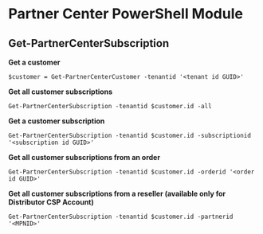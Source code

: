 # Partner Center PowerShell Module #

## Get-PartnerCenterSubscription ##

**Get a customer**

    $customer = Get-PartnerCenterCustomer -tenantid '<tenant id GUID>'

**Get all customer subscriptions**

    Get-PartnerCenterSubscription -tenantid $customer.id -all

**Get a customer subscription**

    Get-PartnerCenterSubscription -tenantid $customer.id -subscriptionid '<subscription id GUID>'

**Get all customer subscriptions from an order**

    Get-PartnerCenterSubscription -tenantid $customer.id -orderid '<order id GUID>'

**Get all customer subscriptions from a reseller (available only for Distributor CSP Account)**

    Get-PartnerCenterSubscription -tenantid $customer.id -partnerid '<MPNID>'
